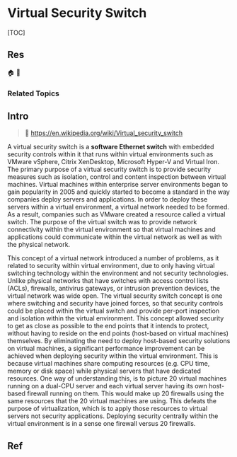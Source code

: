 # Virtual Security Switch

[TOC]



## Res
🏠 
🚧 


### Related Topics



## Intro
> 🔗 https://en.wikipedia.org/wiki/Virtual_security_switch

A virtual security switch is a **software Ethernet switch** with embedded security controls within it that runs within virtual environments such as VMware vSphere, Citrix XenDesktop, Microsoft Hyper-V and Virtual Iron. The primary purpose of a virtual security switch is to provide security measures such as isolation, control and content inspection between virtual machines.
Virtual machines within enterprise server environments began to gain popularity in 2005 and quickly started to become a standard in the way companies deploy servers and applications. In order to deploy these servers within a virtual environment, a virtual network needed to be formed. As a result, companies such as VMware created a resource called a virtual switch. The purpose of the virtual switch was to provide network connectivity within the virtual environment so that virtual machines and applications could communicate within the virtual network as well as with the physical network.

This concept of a virtual network introduced a number of problems, as it related to security within virtual environment, due to only having virtual switching technology within the environment and not security technologies. Unlike physical networks that have switches with access control lists (ACLs), firewalls, antivirus gateways, or intrusion prevention devices, the virtual network was wide open. The virtual security switch concept is one where switching and security have joined forces, so that security controls could be placed within the virtual switch and provide per-port inspection and isolation within the virtual environment. This concept allowed security to get as close as possible to the end points that it intends to protect, without having to reside on the end points (host-based on virtual machines) themselves.
By eliminating the need to deploy host-based security solutions on virtual machines, a significant performance improvement can be achieved when deploying security within the virtual environment. This is because virtual machines share computing resources (e.g. CPU time, memory or disk space) while physical servers that have dedicated resources. One way of understanding this, is to picture 20 virtual machines running on a dual-CPU server and each virtual server having its own host-based firewall running on them. This would make up 20 firewalls using the same resources that the 20 virtual machines are using. This defeats the purpose of virtualization, which is to apply those resources to virtual servers not security applications. Deploying security centrally within the virtual environment is in a sense one firewall versus 20 firewalls.



## Ref
